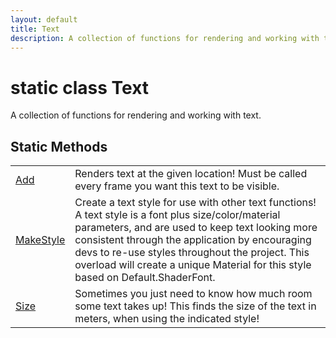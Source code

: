 ```yaml
---
layout: default
title: Text
description: A collection of functions for rendering and working with text.
---
```

# static class Text

A collection of functions for rendering and working with text.





## Static Methods

|  |  |
|--|--|
|[Add]({{site.url}}/Pages/Reference/Text/Add.html)|Renders text at the given location! Must be called every frame you want this text to be visible.|
|[MakeStyle]({{site.url}}/Pages/Reference/Text/MakeStyle.html)|Create a text style for use with other text functions! A text style is a font plus size/color/material parameters, and are used to keep text looking more consistent through the application by encouraging devs to re-use styles throughout the project.  This overload will create a unique Material for this style based on Default.ShaderFont.|
|[Size]({{site.url}}/Pages/Reference/Text/Size.html)|Sometimes you just need to know how much room some text takes up! This finds the size of the text in meters, when using the indicated style!|

